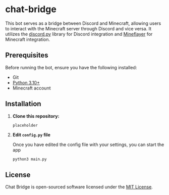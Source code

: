 # chat-bridge

This bot serves as a bridge between Discord and Minecraft, allowing users to interact with the Minecraft server through Discord and vice versa. 
It utilizes the [discord.py](https://github.com/Rapptz/discord.py) library for Discord integration and [Mineflayer](https://github.com/PrismarineJS/mineflayer) for Minecraft integration.

## Prerequisites

Before running the bot, ensure you have the following installed:

- Git
- [Python 3.10+](https://www.python.org/downloads/)
- Minecraft account

## Installation

1. **Clone this repository:**

   ```bash
   placeholder
   ```

2. **Edit `config.py` file**

   Once you have edited the config file with your settings, you can start the app
   ```
   python3 main.py
   ```

## License
Chat Bridge is open-sourced software licensed under the [MIT License](https://opensource.org/license/mit/).
   
